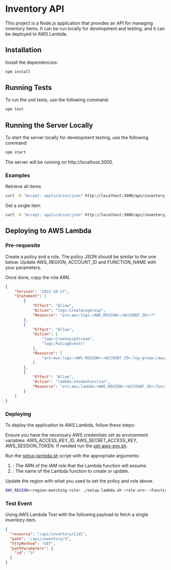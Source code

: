 # Inventory API

This project is a Node.js application that provides an API for managing inventory items. It can be run locally for development and testing, and it can be deployed to AWS Lambda.

## Installation

Install the dependencies:

```bash
npm install
```

## Running Tests

To run the unit tests, use the following command:

```bash
npm test
```

## Running the Server Locally

To start the server locally for development testing, use the following command:

```bash
npm start
```

The server will be running on http://localhost:3000.

### Examples

Retrieve all items

```bash
curl -H "Accept: application/json" http://localhost:3000/api/inventory
```

Get a single item

```bash
curl -H "Accept: application/json" http://localhost:3000/api/inventory/3
```

## Deploying to AWS Lambda

### Pre-requesite

Create a policy and a role. The policy JSON should be similar to the one below. Update AWS_REGION, ACCOUNT_ID and FUNCTION_NAME with your parameters.

Once done, copy the role ARN.

```json
{
    "Version": "2012-10-17",
    "Statement": [
        {
            "Effect": "Allow",
            "Action": "logs:CreateLogGroup",
            "Resource": "arn:aws:logs:<AWS_REGION>:<ACCOUNT_ID>:*"
        },
        {
            "Effect": "Allow",
            "Action": [
                "logs:CreateLogStream",
                "logs:PutLogEvents"
            ],
            "Resource": [
                "arn:aws:logs:<AWS_REGION>:<ACCOUNT_ID>:log-group:/aws/lambda/<FUNCTION_NAME>:*"
            ]
        },
        {
            "Effect": "Allow",
            "Action": "lambda:InvokeFunction",
            "Resource": "arn:aws:lambda:<AWS_REGION>:<ACCOUNT_ID>:function:<FUNCTION_NAME>"
        }
    ]
}    
```

### Deploying

To deploy the application to AWS Lambda, follow these steps:

Ensure you have the necessary AWS credentials set as environment variables: AWS_ACCESS_KEY_ID, AWS_SECRET_ACCESS_KEY, AWS_SESSION_TOKEN. If needed run the [set-aws-env.sh](./set-aws-env.sh).

Run the [setup-lambda.sh](./setup-lambda.sh) script with the appropriate arguments:

1. <role-arn>: The ARN of the IAM role that the Lambda function will assume.
2. <function-name>: The name of the Lambda function to create or update.

Update the region with what you used to set the policy and role above.

```bash
AWS_REGION=<region-matching-role> ./setup-lambda.sh <role-arn> <function-name>
```

### Test Event

Using AWS Lambda Test with the following payload to fetch a single inventory item.

```json
{
  "resource": "/api/inventory/{id}",
  "path": "/api/inventory/3",
  "httpMethod": "GET",
  "pathParameters": {
    "id": "3"
  }
}
```
